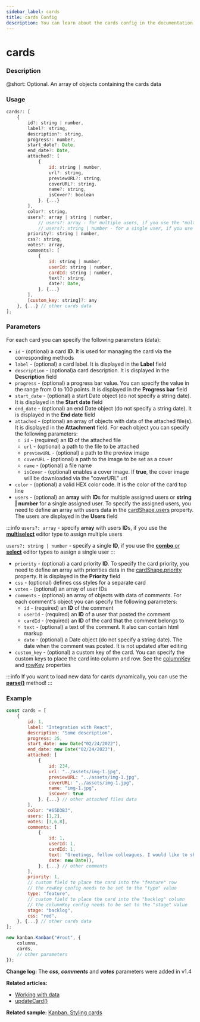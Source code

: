 ```yaml
---
sidebar_label: cards
title: cards Config
description: You can learn about the cards config in the documentation of the DHTMLX JavaScript Kanban library. Browse developer guides and API reference, try out code examples and live demos, and download a free 30-day evaluation version of DHTMLX Kanban.
---
```


# cards

### Description

@short: Optional. An array of objects containing the cards data

### Usage

~~~jsx {}
cards?: [
    {
        id?: string | number,
        label?: string,
        description?: string,
        progress?: number,
        start_date?: Date,
        end_date?: Date,
        attached?: [
            {
                id: string | number,
                url?: string,
                previewURL?: string,
                coverURL?: string,
                name?: string,
                isCover?: boolean
            }, {...}
        ],
        color?: string,
        users?: array | string | number,
            // users?: array - for multiple users, if you use the "multiselect" editor type to assign users
            // users?: string | number - for a single user, if you use the "combo" or "select" editor type to assign a user
        priority?: string | number,
        css?: string,
        votes?: array,
        comments?: [
            {
                id: string | number,
                userId: string | number,
                cardId: string | number,
                text?: string,
                date?: Date,
            }, {...}
        ], 
        [custom_key: string]?: any
    }, {...} // other cards data
];
~~~

### Parameters

For each card you can specify the following parameters (data):

- `id` - (optional) a card **ID**. It is used for managing the card via the corresponding methods
- `label` - (optional) a card label. It is displayed in the **Label** field
- `description` -  (optional)a card description. It is displayed in the **Description** field
- `progress` - (optional) a progress bar value. You can specify the value in the range from 0 to 100 points. It is displayed in the **Progress bar** field
- `start_date` - (optional) a start Date object (do not specify a string date). It is displayed in the **Start date** field
- `end_date` - (optional) an end Date object (do not specify a string date). It is displayed in the **End date** field
- `attached` - (optional) an array of objects with data of the attached file(s). It is displayed in the **Attachment** field. For each object you can specify the following parameters:
	- `id` - (required) an **ID** of the attached file
    - `url` - (optional) a path to the file to be attached
    - `previewURL` - (optional) a path to the preview image
    - `coverURL` - (optional) a path to the image to be set as a cover
    - `name` - (optional) a file name
    - `isCover` - (optional) enables a cover image. If **true**, the cover image will be downloaded via the "coverURL" url
- `color` - (optional) a valid HEX color code. It is the color of the card top line
- `users` - (optional) an **array** with **ID**s for multiple assigned users or **string | number**  for a single assigned user. To specify the assigned users, you need to define an array with users data in the [cardShape.users](../js_kanban_cardshape_config) property. The users are displayed in the **Users** field

:::info
`users?: array` - specify **array** with users **ID**s, if you use the [**multiselect**](../js_kanban_editorshape_config/#--parameters-for-combo-select-and-multiselect-types) editor type to assign multiple users

`users?: string | number` - specify a single **ID**, if you use the [**combo** or **select**](../js_kanban_editorshape_config/#--parameters-for-combo-select-and-multiselect-types) editor types to assign a single user
:::

- `priority` - (optional) a card priority **ID**. To specify the card priority, you need to define an array with priorities data in the [cardShape.priority](../js_kanban_cardshape_config) property. It is displayed in the **Priority** field
- `css` - (optional) defines css styles for a separate card
- `votes` - (optional) an array of user IDs
- `comments` - (optional) an array of objects with data of comments. For each comment's object you can specify the following parameters:
    - `id` - (required) an **ID** of the comment
    - `userId` - (required) an **ID** of a user that posted the comment
    - `cardId` - (required) an **ID** of the card that the comment belongs to
    - `text` - (optional) a text of the comment. It also can contain html markup
    - `date` - (optional) a Date object (do not specify a string date). The date when the comment was posted. It is not updated after editing
- `custom_key` - (optional) a custom key of the card. You can specify the custom keys to place the card into column and row. See the [columnKey](../js_kanban_columnkey_config) and [rowKey](../js_kanban_rowkey_config) properties

:::info
If you want to load new data for cards dynamically, you can use the [**parse()**](../../methods/js_kanban_parse_method) method!
:::

### Example

~~~jsx {1-40,44}
const cards = [
    {
        id: 1,
        label: "Integration with React",
        description: "Some description",
        progress: 25,
        start_date: new Date("02/24/2022"),
        end_date: new Date("02/24/2023"),
        attached: [
            {
                id: 234,
                url: "../assets/img-1.jpg",
                previewURL: "../assets/img-1.jpg",
                coverURL: "../assets/img-1.jpg",
                name: "img-1.jpg",
                isCover: true
            }, {...} // other attached files data
        ],
        color: "#65D3B3",
        users: [1,2],
        votes: [3,6,8],
        comments: [
            {
                id: 1,
                userId: 1,
                cardId: 1,
                text: "Greetings, fellow colleagues. I would like to share my insights on this task. I reckon we should deal with at least half of the points in the plan without further delays. ",
                date: new Date(),
            }, {...} // other comments
        ],
        priority: 1,
        // custom field to place the card into the "feature" row 
        // the rowKey config needs to be set to the "type" value
        type: "feature",
        // custom field to place the card into the "backlog" column 
        // the columnKey config needs to be set to the "stage" value
        stage: "backlog",
        css: "red",
    }, {...} // other cards data
];

new kanban.Kanban("#root", {
    columns,
    cards,
    // other parameters
});
~~~

**Change log:** The ***css***, ***comments*** and ***votes*** parameters were added in v1.4

**Related articles:**
- [Working with data](../../../guides/working_with_data)
- [updateCard()](api/methods/js_kanban_updatecard_method.md)

**Related sample:** [Kanban. Styling cards](https://snippet.dhtmlx.com/qu6rpktk?tag=kanban)
